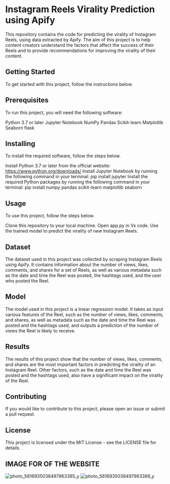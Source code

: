 

# **Instagram Reels Virality Prediction using Apify**


This repository contains the code for predicting the virality of Instagram Reels, using data extracted by Apify. The aim of this project is to help content creators understand the factors that affect the success of their Reels and to provide recommendations for improving the virality of their content.

## Getting Started

To get started with this project, follow the instructions below.

## Prerequisites

To run this project, you will need the following software:

Python 3.7 or later
Jupyter Notebook
NumPy
Pandas
Scikit-learn
Matplotlib
Seaborn
flask
## Installing


To install the required software, follow the steps below.


Install Python 3.7 or later from the official website: https://www.python.org/downloads/
Install Jupyter Notebook by running the following command in your terminal: pip install jupyter
Install the required Python packages by running the following command in your terminal: pip install numpy pandas scikit-learn matplotlib seaborn


## Usage


To use this project, follow the steps below.

Clone this repository to your local machine.
Open app.py  in Vs code.
Use the trained model to predict the virality of new Instagram Reels.


## Dataset


The dataset used in this project was collected by scraping Instagram Reels using Apify. It contains information about the number of views, likes, comments, and shares for a set of Reels, as well as various metadata such as the date and time the Reel was posted, the hashtags used, and the user who posted the Reel.

## Model


The model used in this project is a linear regression model. It takes as input various features of the Reel, such as the number of views, likes, comments, and shares, as well as metadata such as the date and time the Reel was posted and the hashtags used, and outputs a prediction of the number of views the Reel is likely to receive.

## Results


The results of this project show that the number of views, likes, comments, and shares are the most important factors in predicting the virality of an Instagram Reel. Other factors, such as the date and time the Reel was posted and the hashtags used, also have a significant impact on the virality of the Reel.


## Contributing


If you would like to contribute to this project, please open an issue or submit a pull request.

## License

This project is licensed under the MIT License - see the LICENSE file for details.

## IMAGE FOR OF THE WEBSITE

![photo_5816935038497963385_y](https://user-images.githubusercontent.com/44857352/226206139-34168198-df87-4fe9-bfd2-4c3ba50d167a.jpg)
![photo_5816935038497963386_y](https://user-images.githubusercontent.com/44857352/226206144-d4412699-fef2-4f77-9e4f-fc94b6507977.jpg)


